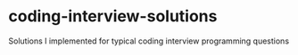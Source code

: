 # coding-interview-solutions
Solutions I implemented for typical coding interview programming questions
